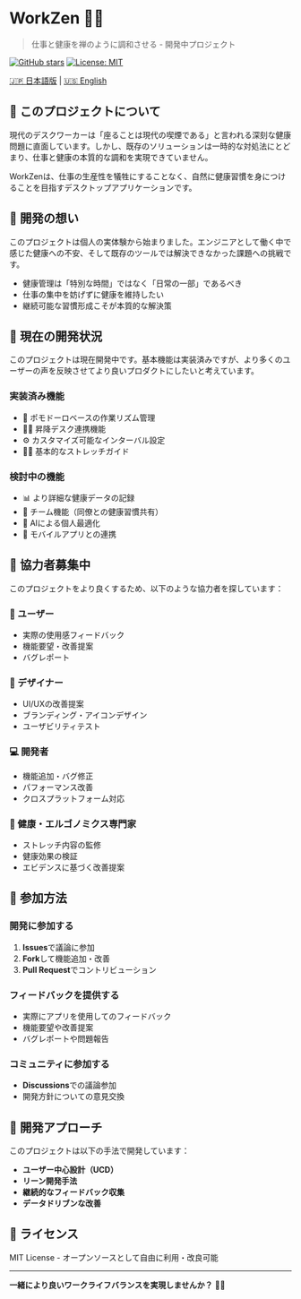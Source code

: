 # WorkZen 🧘‍♂️
> 仕事と健康を禅のように調和させる - 開発中プロジェクト

[![GitHub stars](https://img.shields.io/github/stars/yourusername/workzen.svg)](https://github.com/yourusername/workzen/stargazers)
[![License: MIT](https://img.shields.io/badge/License-MIT-yellow.svg)](https://opensource.org/licenses/MIT)

[🇯🇵 日本語版](README_ja.md) | [🇺🇸 English](README.md)

## 🎯 このプロジェクトについて

現代のデスクワーカーは「座ることは現代の喫煙である」と言われる深刻な健康問題に直面しています。しかし、既存のソリューションは一時的な対処法にとどまり、仕事と健康の本質的な調和を実現できていません。

WorkZenは、仕事の生産性を犠牲にすることなく、自然に健康習慣を身につけることを目指すデスクトップアプリケーションです。

## 💭 開発の想い

このプロジェクトは個人の実体験から始まりました。エンジニアとして働く中で感じた健康への不安、そして既存のツールでは解決できなかった課題への挑戦です。

- 健康管理は「特別な時間」ではなく「日常の一部」であるべき
- 仕事の集中を妨げずに健康を維持したい
- 継続可能な習慣形成こそが本質的な解決策

## 🚧 現在の開発状況

このプロジェクトは現在開発中です。基本機能は実装済みですが、より多くのユーザーの声を反映させてより良いプロダクトにしたいと考えています。

### 実装済み機能
- 🍅 ポモドーロベースの作業リズム管理
- 🏃‍♂️ 昇降デスク連携機能
- ⚙️ カスタマイズ可能なインターバル設定
- 🧘‍♀️ 基本的なストレッチガイド

### 検討中の機能
- 📊 より詳細な健康データの記録
- 👥 チーム機能（同僚との健康習慣共有）
- 🤖 AIによる個人最適化
- 📱 モバイルアプリとの連携

## 🤝 協力者募集中

このプロジェクトをより良くするため、以下のような協力者を探しています：

### 👤 ユーザー
- 実際の使用感フィードバック
- 機能要望・改善提案
- バグレポート

### 🎨 デザイナー
- UI/UXの改善提案
- ブランディング・アイコンデザイン
- ユーザビリティテスト

### 💻 開発者
- 機能追加・バグ修正
- パフォーマンス改善
- クロスプラットフォーム対応

### 🏥 健康・エルゴノミクス専門家
- ストレッチ内容の監修
- 健康効果の検証
- エビデンスに基づく改善提案

## 🚀 参加方法

### 開発に参加する
1. **Issues**で議論に参加
2. **Fork**して機能追加・改善
3. **Pull Request**でコントリビューション

### フィードバックを提供する
- 実際にアプリを使用してのフィードバック
- 機能要望や改善提案
- バグレポートや問題報告

### コミュニティに参加する
- **Discussions**での議論参加
- 開発方針についての意見交換

## 🔬 開発アプローチ

このプロジェクトは以下の手法で開発しています：
- **ユーザー中心設計（UCD）**
- **リーン開発手法**
- **継続的なフィードバック収集**
- **データドリブンな改善**

## 📝 ライセンス

MIT License - オープンソースとして自由に利用・改良可能

---
**一緒により良いワークライフバランスを実現しませんか？** 🧘‍♂️

